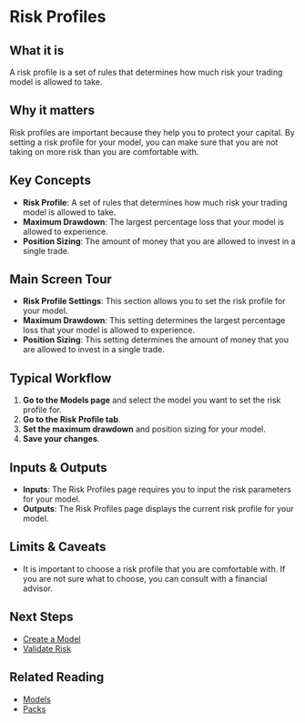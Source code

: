 # Risk Profiles

## What it is

A risk profile is a set of rules that determines how much risk your trading model is allowed to take.

## Why it matters

Risk profiles are important because they help you to protect your capital. By setting a risk profile for your model, you can make sure that you are not taking on more risk than you are comfortable with.

## Key Concepts

*   **Risk Profile**: A set of rules that determines how much risk your trading model is allowed to take.
*   **Maximum Drawdown**: The largest percentage loss that your model is allowed to experience.
*   **Position Sizing**: The amount of money that you are allowed to invest in a single trade.

## Main Screen Tour

*   **Risk Profile Settings**: This section allows you to set the risk profile for your model.
*   **Maximum Drawdown**: This setting determines the largest percentage loss that your model is allowed to experience.
*   **Position Sizing**: This setting determines the amount of money that you are allowed to invest in a single trade.

## Typical Workflow

1.  **Go to the Models page** and select the model you want to set the risk profile for.
2.  **Go to the Risk Profile tab**.
3.  **Set the maximum drawdown** and position sizing for your model.
4.  **Save your changes**.

## Inputs & Outputs

*   **Inputs**: The Risk Profiles page requires you to input the risk parameters for your model.
*   **Outputs**: The Risk Profiles page displays the current risk profile for your model.

## Limits & Caveats

*   It is important to choose a risk profile that you are comfortable with. If you are not sure what to choose, you can consult with a financial advisor.

## Next Steps

*   [Create a Model](../suite/workflows/create-a-model.md)
*   [Validate Risk](../suite/workflows/validate-risk.md)

## Related Reading

*   [Models](./models.md)
*   [Packs](./packs.md)
